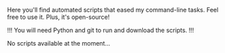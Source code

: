 Here you'll find automated scripts that eased my command-line tasks.
Feel free to use it.
Plus, it's open-source!

!!! You will need Python and git to run and download the scripts. !!!

No scripts available at the moment...
